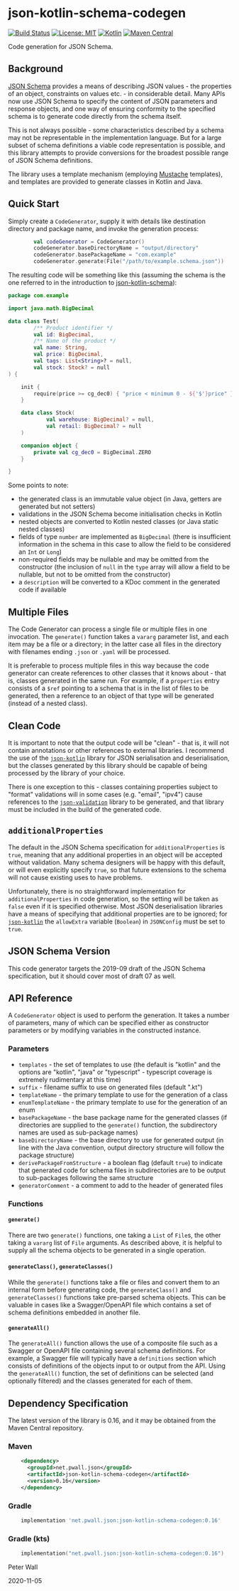 # json-kotlin-schema-codegen

[![Build Status](https://travis-ci.org/pwall567/json-kotlin-schema-codegen.svg?branch=main)](https://travis-ci.org/pwall567/json-kotlin-schema-codegen)
[![License: MIT](https://img.shields.io/badge/License-MIT-yellow.svg)](https://opensource.org/licenses/MIT)
[![Kotlin](https://img.shields.io/static/v1?label=Kotlin&message=v1.4.0&color=blue&logo=kotlin)](https://github.com/JetBrains/kotlin/releases/tag/v1.4.0)
[![Maven Central](https://img.shields.io/maven-central/v/net.pwall.json/json-kotlin-schema-codegen?label=Maven%20Central)](https://search.maven.org/search?q=g:%22net.pwall.json%22%20AND%20a:%22json-kotlin-schema-codegen%22)

Code generation for JSON Schema.

## Background

[JSON Schema](https://json-schema.org/) provides a means of describing JSON values - the properties of an object,
constraints on values etc. - in considerable detail.
Many APIs now use JSON Schema to specify the content of JSON parameters and response objects, and one way of ensuring
conformity to the specified schema is to generate code directly from the schema itself.

This is not always possible - some characteristics described by a schema may not be representable in the implementation
language.
But for a large subset of schema definitions a viable code representation is possible, and this library attempts to
provide conversions for the broadest possible range of JSON Schema definitions.

The library uses a template mechanism (employing [Mustache](https://github.com/pwall567/kotlin-mustache) templates), and
templates are provided to generate classes in Kotlin and Java.

## Quick Start

Simply create a `CodeGenerator`, supply it with details like destination directory and package name, and invoke the
generation process:
```kotlin
        val codeGenerator = CodeGenerator()
        codeGenerator.baseDirectoryName = "output/directory"
        codeGenerator.basePackageName = "com.example"
        codeGenerator.generate(File("/path/to/example.schema.json"))
```
The resulting code will be something like this (assuming the schema is the one referred to in the introduction to
[json-kotlin-schema](https://github.com/pwall567/json-kotlin-schema)):
```kotlin
package com.example

import java.math.BigDecimal

data class Test(
        /** Product identifier */
        val id: BigDecimal,
        /** Name of the product */
        val name: String,
        val price: BigDecimal,
        val tags: List<String>? = null,
        val stock: Stock? = null
) {

    init {
        require(price >= cg_dec0) { "price < minimum 0 - ${'$'}price" }
    }

    data class Stock(
            val warehouse: BigDecimal? = null,
            val retail: BigDecimal? = null
    )

    companion object {
        private val cg_dec0 = BigDecimal.ZERO
    }

}
```
Some points to note:
- the generated class is an immutable value object (in Java, getters are generated but not setters)
- validations in the JSON Schema become initialisation checks in Kotlin
- nested objects are converted to Kotlin nested classes (or Java static nested classes)
- fields of type `number` are implemented as `BigDecimal` (there is insufficient information in the schema in this case
to allow the field to be considered an `Int` or `Long`)
- non-required fields may be nullable and may be omitted from the constructor (the inclusion of `null` in the `type`
array will allow a field to be nullable, but not to be omitted from the constructor)
- a `description` will be converted to a KDoc comment in the generated code if available

## Multiple Files

The Code Generator can process a single file or multiple files in one invocation.
The `generate()` function takes a `vararg` parameter list, and each item may be a file or a directory; in the latter
case all files in the directory with filenames ending `.json` or `.yaml` will be processed.

It is preferable to process multiple files in this way because the code generator can create references to other classes
that it knows about - that is, classes generated in the same run.
For example, if a `properties` entry consists of a  `$ref` pointing to a schema that is in the list of files to be
generated, then a reference to an object of that type will be generated (instead of a nested class).

## Clean Code

It is important to note that the output code will be "clean" - that is, it will not contain annotations or other
references to external libraries.
I recommend the use of the [`json-kotlin`](https://github.com/pwall567/json-kotlin) library for JSON serialisation and
deserialisation, but the classes generated by this library should be capable of being processed by the library of your
choice.

There is one exception to this - classes containing properties subject to "format" validations will in some cases
(e.g. "email", "ipv4") cause references to the [`json-validation`](https://github.com/pwall567/json-validation) library
to be generated, and that library must be included in the build of the generated code.

## `additionalProperties`

The default in the JSON Schema specification for `additionalProperties` is `true`, meaning that any additional
properties in an object will be accepted without validation.
Many schema designers will be happy with this default, or will even explicitly specify `true`, so that future extensions
to the schema will not cause existing uses to have problems.

Unfortunately, there is no straightforward implementation for `additionalProperties` in code generation, so the setting
will be taken as `false` even if it is specified otherwise.
Most JSON deserialisation libraries have a means of specifying that additional properties are to be ignored; for
[`json-kotlin`](https://github.com/pwall567/json-kotlin) the `allowExtra` variable (`Boolean`) in `JSONConfig` must be
set to `true`.

## JSON Schema Version

This code generator targets the 2019-09 draft of the JSON Schema specification, but it should cover most of draft 07 as
well.

## API Reference

A `CodeGenerator` object is used to perform the generation.
It takes a number of parameters, many of which can be specified either as constructor parameters or by modifying
variables in the constructed instance.

### Parameters

- `templates` - the set of templates to use (the default is "kotlin" and the options are "kotlin", "java" or
"typescript" - typescript coverage is extremely rudimentary at this time)
- `suffix` - filename suffix to use on generated files (default ".kt")
- `templateName` - the primary template to use for the generation of a class
- `enumTemplateName` - the primary template to use for the generation of an enum
- `basePackageName` - the base package name for the generated classes (if directories are supplied to the `generate()`
function, the subdirectory names are used as sub-package names)
- `baseDirectoryName` - the base directory to use for generated output (in line with the Java convention, output
directory structure will follow the package structure)
- `derivePackageFromStructure` - a boolean flag (default `true`) to indicate that generated code for schema files in
subdirectories are to be output to sub-packages following the same structure
- `generatorComment` - a comment to add to the header of generated files

### Functions

#### `generate()`

There are two `generate()` functions, one taking a `List` of `File`s, the other taking a `vararg` list of `File`
arguments.
As described above, it is helpful to supply all the schema objects to be generated in a single operation.

#### `generateClass()`, `generateClasses()`

While the `generate()` functions take a file or files and convert them to an internal form before generating code, the
`generateClass()` and `generateClasses()` functions take pre-parsed schema objects.
This can be valuable in cases like a Swagger/OpenAPI file which contains a set of schema definitions embedded in another
file.

#### `generateAll()`

The `generateAll()` function allows the use of a composite file such as a Swagger or OpenAPI file containing several
schema definitions.
For example, a Swagger file will typically have a `definitions` section which consists of definitions of the objects
input to or output from the API.
Using the `generateAll()` function, the set of definitions can be selected (and optionally filtered) and the classes
generated for each of them.

## Dependency Specification

The latest version of the library is 0.16, and it may be obtained from the Maven Central repository.

### Maven
```xml
    <dependency>
      <groupId>net.pwall.json</groupId>
      <artifactId>json-kotlin-schema-codegen</artifactId>
      <version>0.16</version>
    </dependency>
```
### Gradle
```groovy
    implementation 'net.pwall.json:json-kotlin-schema-codegen:0.16'
```
### Gradle (kts)
```kotlin
    implementation("net.pwall.json:json-kotlin-schema-codegen:0.16")
```

Peter Wall

2020-11-05
